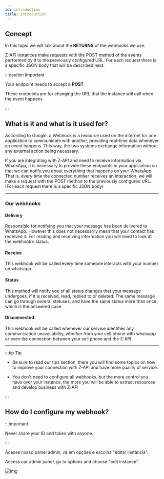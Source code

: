 ```yaml
---
id: introduction
title: Introduction 
---
```


## Concept

In this topic we will talk about the **RETURNS** of the webhooks we use.

Z-API instances make requests with the POST method of the events performed by it to the previously configured URL. For each request there is a specific JSON body that will be described next.

:::caution Important

Your endpoint needs to accept a **POST**

These endpoints are for changing the URL that the instance will call when the event happens.

:::

## What is it and what is it used for?

According to Google, a Webhook is a resource used on the internet for one application to communicate with another, providing real-time data whenever an event happens. This way, the two systems exchange information without any external action being necessary.

If you are integrating with Z-API and need to receive information via WhatsApp, it is necessary to provide these endpoints in your application so that we can notify you about everything that happens on your WhatsApp. That is, every time the connected number receives an interaction, we will make a request with the POST method to the previously configured URL. (For each request there is a specific JSON body)

---

### Our webhooks

#### Delivery 

Responsible for notifying you that your message has been delivered to WhatsApp. However this does not necessarily mean that your contact has received it. For reading and receiving information you will need to look at the webhook’s status.

#### Receive

This webhook will be called every time someone interacts with your number on whatsapp.

#### Status

This method will notify you of all status changes that your message undergoes, if it is received, read, replied to or deleted. The same message can go through several statuses, and have the same status more than once, which is the answered case.

#### Disconnected

This webhook will be called whenever our service identifies any communication unavailability, whether from your cell phone with whatsapp or even the connection between your cell phone and the Z-API.


---

:::tip Tip

- Be sure to read our tips section, there you will find some topics on how to improve your connection with Z-API and have more quality of service.

- You don't need to configure all webhooks, but the more control you have over your instance, the more you will be able to extract resources and develop business with Z-API

:::

## How do I configure my webhook?

:::important

Never share your ID and token with anyone.

:::

Acesse nosso painel admin, vá em opções e escolha "editar instância".

Access our admin panel, go to options and choose "edit instance"

![img](../../../../../img/EditInstance.jpeg)
